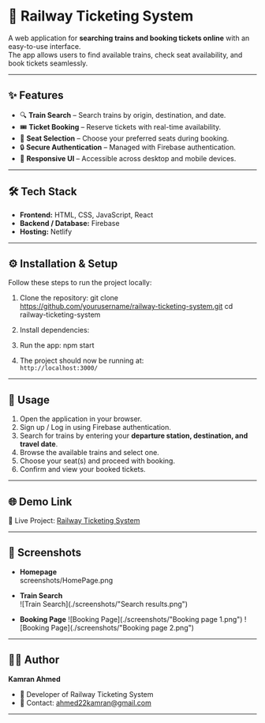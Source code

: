 # 🚆 Railway Ticketing System

A web application for **searching trains and booking tickets online** with an easy-to-use interface.  
The app allows users to find available trains, check seat availability, and book tickets seamlessly.

---

## ✨ Features

- 🔍 **Train Search** – Search trains by origin, destination, and date.  
- 🎟️ **Ticket Booking** – Reserve tickets with real-time availability.  
- 💺 **Seat Selection** – Choose your preferred seats during booking.  
- 🔒 **Secure Authentication** – Managed with Firebase authentication.  
- 📱 **Responsive UI** – Accessible across desktop and mobile devices.

---

## 🛠️ Tech Stack

- **Frontend:** HTML, CSS, JavaScript, React  
- **Backend / Database:** Firebase  
- **Hosting:** Netlify  

---

## ⚙️ Installation & Setup

Follow these steps to run the project locally:

1. Clone the repository:
git clone https://github.com/yourusername/railway-ticketing-system.git
cd railway-ticketing-system

2. Install dependencies:


3. Run the app:
npm start


4. The project should now be running at:  
`http://localhost:3000/`

---

## 🚀 Usage

1. Open the application in your browser.  
2. Sign up / Log in using Firebase authentication.  
3. Search for trains by entering your **departure station, destination, and travel date**.  
4. Browse the available trains and select one.  
5. Choose your seat(s) and proceed with booking.  
6. Confirm and view your booked tickets.

---

## 🌐 Demo Link

🔗 Live Project: [Railway Ticketing System](https://railwayticket-kamran.netlify.app/)

---

## 📸 Screenshots


- **Homepage**  
screenshots/HomePage.png

- **Train Search**  
![Train Search](./screenshots/"Search results.png")


- **Booking Page**
![Booking Page](./screenshots/"Booking page 1.png")
![Booking Page](./screenshots/"Booking page 2.png")



---

## 👨‍💻 Author

**Kamran Ahmed**  
- 💼 Developer of Railway Ticketing System  
- 📧 Contact: ahmed22kamran@gmail.com   

---


